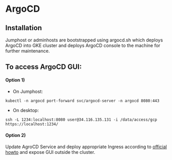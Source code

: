 # ArgoCD

## Installation
Jumphost or adminhosts are bootstrapped using argocd.sh which deploys ArgoCD into GKE cluster and deploys ArgoCD console to the machine for further maintenance.

## To access ArgoCD GUI:
#### Option 1)  
- On Jumphost:  
```
kubectl -n argocd port-forward svc/argocd-server -n argocd 8080:443
```

- On desktop:  
```
ssh -L 1234:localhost:8080 user@34.116.135.131 -i /data/access/gcp
https://localhost:1234/
```

#### Option 2)  
Update AgroCD Service and deploy appropriate Ingress according to [official howto](https://argoproj.github.io/argo-cd/getting_started/#3-access-the-argo-cd-api-server) and expose GUI outside the cluster.
